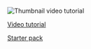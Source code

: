 ![Thumbnail video tutorial](https://user-images.githubusercontent.com/6551176/235012644-06fa0beb-1c72-419b-911a-5ff902bdfc58.jpg)

[Video tutorial](https://youtu.be/OpYtwrtpePY)

[Starter pack](https://github.com/wass08/r3f-vite-starter)
